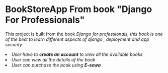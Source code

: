 # BookStoreApp From book "Django For Professionals"
<p> This project is built from the book <i>Django for professionals</h4>, this book is one of the best to learn different aspects of django , deployment and app security</p>
<li>User have to <b>create an account</b> to view all the available books</li>
<li>User can view all the details of the book</li>
<li>User can purchase the book using <b>E-sewa</b></li>
